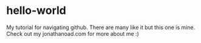 # hello-world
My tutorial for navigating github.
There are many like it but this one is mine.
Check out my jonathanoad.com for more about me :)
